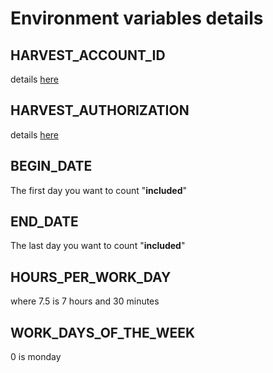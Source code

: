 # Environment variables details

## HARVEST_ACCOUNT_ID
details [here](https://github.com/wilau2/harvest-balance-calculator/blob/master/docs/harvest-credentials.md)

## HARVEST_AUTHORIZATION
details [here](https://github.com/wilau2/harvest-balance-calculator/blob/master/docs/harvest-credentials.md)

## BEGIN_DATE
The first day you want to count "**included**"

## END_DATE
The last day you want to count "**included**"

## HOURS_PER_WORK_DAY
where 7.5 is 7 hours and 30 minutes

## WORK_DAYS_OF_THE_WEEK
0 is monday